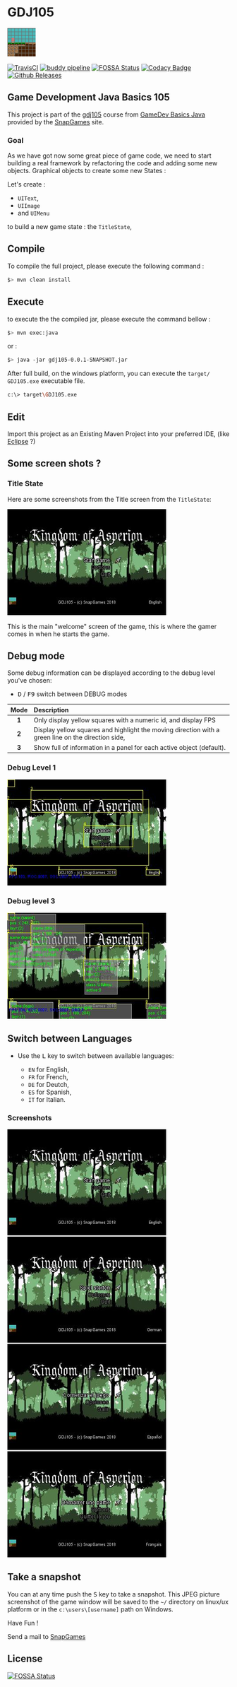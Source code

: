 # GDJ105
[![Snapgames Home](src/main/docs/images/github-avatar-snapgames.png "go and visit SnapGames home page")](https://snapgames.github.io/)

[![TravisCI](https://travis-ci.org/SnapGames/GDJ105.svg?branch=develop)](https://travis-ci.org/SnapGames/GDJ105 "open the TravisCI compilation trend")
[![buddy pipeline](https://app.buddy.works/fredericdelorme/gdj105/pipelines/pipeline/148927/badge.svg?token=05a173644a4977bbce08533e358dc272005af3d915e8c36ceba53f1bd0228c50 "buddy pipeline")](https://app.buddy.works/fredericdelorme/gdj105/pipelines/pipeline/148927)
[![FOSSA Status](https://app.fossa.io/api/projects/git%2Bgithub.com%2FSnapGames%2FGDJ105.svg?type=shield)](https://app.fossa.io/projects/git%2Bgithub.com%2FSnapGames%2FGDJ105?ref=badge_shield)
[![Codacy Badge](https://api.codacy.com/project/badge/Grade/5876eb7101f44b3790b92f9553a35e39)](https://www.codacy.com/project/mcgivrer/GDJ105/dashboard?utm_source=github.com&amp;utm_medium=referral&amp;utm_content=SnapGames/GDJ105&amp;utm_campaign=Badge_Grade_Dashboard)
[![Github Releases](https://img.shields.io/github/release/SnapGames/GDJ105.svg)](https://github.com/SnapGames/GDJ105/releases/tag/gdj105-1.0.0)

## Game Development Java Basics 105

This project is part of the [gdj105](https://classroom.google.com/c/NzI2ODQ3NjU2MFpa/t/NzI2Nzg0MjgxNFpa) course from [GameDev Basics
Java](https://classroom.google.com/c/NzI2ODQ3NjU2MFpa "Open the official on-line course") 
provided by the [SnapGames](http://snapgames.fr) site. 

### Goal

As we have got now some great piece of game code, we need to start building a real framework by refactoring the code and adding some new objects.
Graphical objects to create some new States : 

Let's create :

- `UIText`, 
- `UIImage` 
- and `UIMenu` 

to build a new game state : the `TitleState`, 

## Compile

To compile the full project, please execute the following command :

```bash
$> mvn clean install
```

## Execute

to execute the the compiled jar, please execute the command bellow :

```bash
$> mvn exec:java
```

or :

```bash
$> java -jar gdj105-0.0.1-SNAPSHOT.jar
```

After full build, on the windows platform, you can execute the `target/ GDJ105.exe` executable file.

```bash
c:\> target\GDJ105.exe
```


## Edit

Import this project as an Existing Maven Project into your preferred IDE, 
(like [Eclipse](http://www.eclipse.org/downloads "open the eclipse official web download page") ?)


## Some screen shots ?

### Title State

Here are some screenshots from the Title screen from the `TitleState`:

![TitleState without debug information](src/main/docs/images/gdj105-screenshot-titlestate-english.jpg "TitleState without debug information")

This is the main "welcome" screen of the game, this is where the gamer comes in when he starts the game. 

## Debug mode

Some debug information can be displayed according to the debug level you've chosen:

- <kbd>D</kbd> / <kbd>F9</kbd> switch between DEBUG modes 

| Mode  | Description                                                                                        |
|:-----:|:---------------------------------------------------------------------------------------------------|
| **1**	| Only display yellow squares with a numeric id, and display FPS                                     |
| **2**	| Display yellow squares and highlight the moving direction with a green line on the direction side, |
| **3**	| Show full of information in a panel for each active object (default).                              |

### Debug Level 1

![TitleState with some debug information](src/main/docs/images/gdj105-screenshot-titlestate-debug-1.jpg "TitleState without debug information")

### Debug level 3

![TitleState with to much debug information](src/main/docs/images/gdj105-screenshot-titlestate-debug-3.jpg "TitleState with to much debug information") 

## Switch between Languages

- Use the <kbd>L</kbd> key to switch between available languages:

    - <code>EN</code> for English,
    - <code>FR</code> for French,
    - <code>DE</code> for Deutch,
    - <code>ES</code> for Spanish,
    - <code>IT</code> for Italian.

### Screenshots

![TitleState in English](src/main/docs/images/gdj105-screenshot-titlestate-english.jpg "English Version") ![TitleState in German](src/main/docs/images/gdj105-screenshot-titlestate-german.jpg "German version")
![TitleState in French](src/main/docs/images/gdj105-screenshot-titlestate-spanish.jpg "spanish version") ![TitleState in Spanish](src/main/docs/images/gdj105-screenshot-titlestate-french.jpg "French version")

## Take a snapshot

You can at any time push the <kbd>S</kbd> key to take a snapshot.
This JPEG picture screenshot of the game window will be saved to the `~/` directory on linux/ux platform or in the `c:\users\[username]` path on Windows.



Have Fun !

Send a mail to [SnapGames](mailto:contact@snapgames.fr?subject=gdj105 "send a mail to our team")


## License
[![FOSSA Status](https://app.fossa.io/api/projects/git%2Bgithub.com%2FSnapGames%2FGDJ105.svg?type=large)](https://app.fossa.io/projects/git%2Bgithub.com%2FSnapGames%2FGDJ105?ref=badge_large)
